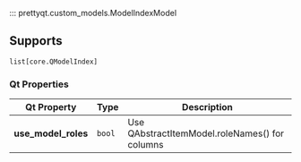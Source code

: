 ::: prettyqt.custom_models.ModelIndexModel

## Supports

`list[core.QModelIndex]`


### Qt Properties

| Qt Property          | Type     | Description                                     |
| ---------------------|----------|-------------------------------------------------|
| **use_model_roles**  | `bool`   | Use QAbstractItemModel.roleNames() for columns  |
